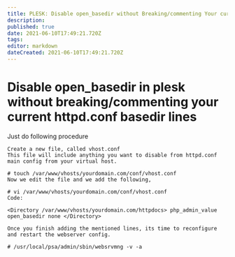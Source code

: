 ```yaml
---
title: PLESK: Disable open_basedir without Breaking/commenting Your current httpd.conf Basedir lines
description: 
published: true
date: 2021-06-10T17:49:21.720Z
tags: 
editor: markdown
dateCreated: 2021-06-10T17:49:21.720Z
---
```


# Disable open_basedir in plesk without breaking/commenting your current httpd.conf basedir lines

Just do following procedure

```
Create a new file, called vhost.conf
This file will include anything you want to disable from httpd.conf main config from your virtual host.
  
# touch /var/www/vhosts/yourdomain.com/conf/vhost.conf
Now we edit the file and we add the following,
  
# vi /var/www/vhosts/yourdomain.com/conf/vhost.conf
Code:
  
<Directory /var/www/vhosts/yourdomain.com/httpdocs> php_admin_value open_basedir none </Directory>
  
Once you finish adding the mentioned lines, its time to reconfigure and restart the webserver config.
  
# /usr/local/psa/admin/sbin/websrvmng -v -a
```